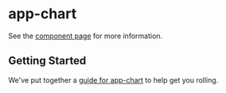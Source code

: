 app-chart
================

See the [component page](http://AppBloks.github.io/app-chart) for more information.

## Getting Started

We've put together a [guide for app-chart](http://www.polymer-project.org/docs/start/reusableelements.html) to help get you rolling.
